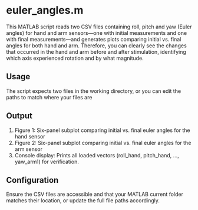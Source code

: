 # euler_angles.m
This MATLAB script reads two CSV files containing roll, pitch and yaw (Euler angles) for hand and arm sensors—one with initial measurements and one with final measurements—and generates plots comparing initial vs. final angles for both hand and arm.
Therefore, you can clearly see the changes that occurred in the hand and arm before and after stimulation, identifying which axis experienced rotation and by what magnitude.
## Usage
The script expects two files in the working directory, or you can edit the paths to match where your files are
## Output
1. Figure 1: Six-panel subplot comparing initial vs. final euler angles for the hand sensor
2. Figure 2: Six-panel subplot comparing initial vs. final euler angles for the arm sensor
3. Console display: Prints all loaded vectors (roll_hand, pitch_hand, …, yaw_arm1) for verification.
## Configuration
Ensure the CSV files are accessible and that your MATLAB current folder matches their location, or update the full file paths accordingly.
